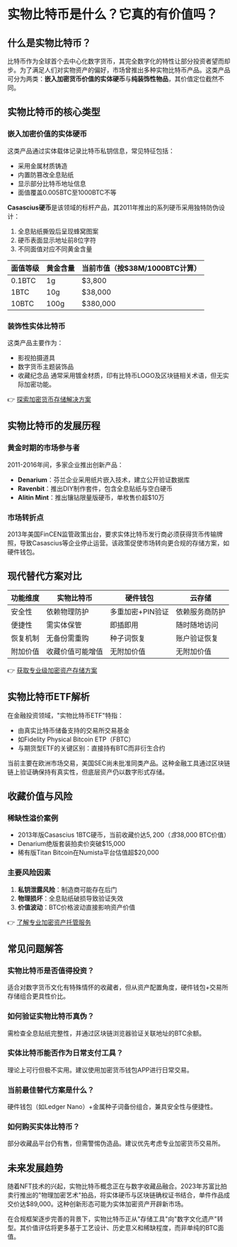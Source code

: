 # 实物比特币是什么？它真的有价值吗？

## 什么是实物比特币？

比特币作为全球首个去中心化数字货币，其完全数字化的特性让部分投资者望而却步。为了满足人们对实物资产的偏好，市场曾推出多种实物比特币产品。这类产品可分为两类：**嵌入加密货币价值的实体硬币**与**纯装饰性物品**，其价值定位截然不同。

## 实物比特币的核心类型

### 嵌入加密价值的实体硬币
这类产品通过实体载体记录比特币私钥信息，常见特征包括：
- 采用金属材质铸造
- 内置防篡改全息贴纸
- 显示部分比特币地址信息
- 面值覆盖0.005BTC至1000BTC不等

**Casascius硬币**是该领域的标杆产品，其2011年推出的系列硬币采用独特防伪设计：
1. 全息贴纸撕毁后呈现蜂窝图案
2. 硬币表面显示地址前8位字符
3. 不同面值对应不同黄金含量

| 面值等级 | 黄金含量 | 当前市值（按$38M/1000BTC计算） |
|---------|---------|-----------------------------|
| 0.1BTC  | 1g       | $3,800                      |
| 1BTC    | 10g      | $38,000                     |
| 10BTC   | 100g     | $380,000                    |

### 装饰性实体比特币
这类产品主要作为：
- 影视拍摄道具
- 数字货币主题装饰品
- 收藏纪念品
通常采用镀金材质，印有比特币LOGO及区块链相关术语，但无实际加密功能。

👉 [探索加密货币存储解决方案](https://bit.ly/okx_welcome)

## 实物比特币的发展历程

### 黄金时期的市场参与者
2011-2016年间，多家企业推出创新产品：
- **Denarium**：芬兰企业采用纸片嵌入技术，建立公开验证数据库
- **Ravenbit**：推出DIY制作套件，包含全息贴纸与空白硬币
- **Alitin Mint**：推出镶钻限量版硬币，单枚售价超$10万

### 市场转折点
2013年美国FinCEN监管政策出台，要求实体比特币发行商必须获得货币传输牌照，导致Casascius等企业停止运营。该政策促使市场转向更合规的存储方案，如硬件钱包。

## 现代替代方案对比

| 功能维度       | 实物比特币         | 硬件钱包             | 云存储             |
|---------------|-------------------|---------------------|-------------------|
| 安全性         | 依赖物理防护       | 多重加密+PIN验证     | 依赖服务商防护     |
| 便捷性         | 需实体保管         | 即插即用            | 随时随地访问       |
| 恢复机制       | 无备份需重购       | 种子词恢复          | 账户验证恢复       |
| 附加价值       | 收藏价值可能增值   | 无附加价值          | 无附加价值         |

👉 [获取专业级加密资产存储方案](https://bit.ly/okx_welcome)

## 实物比特币ETF解析

在金融投资领域，"实物比特币ETF"特指：
- 由真实比特币储备支持的交易所交易基金
- 如Fidelity Physical Bitcoin ETP（FBTC）
- 与期货型ETF的关键区别：直接持有BTC而非衍生合约

当前主要在欧洲市场交易，美国SEC尚未批准同类产品。这种金融工具通过区块链链上验证确保持有真实性，但底层资产仍以数字形式存储。

## 收藏价值与风险

### 稀缺性溢价案例
- 2013年版Casascius 1BTC硬币，当前收藏价达$5,200（含$38,000 BTC价值）
- Denarium绝版套装拍卖价突破$15,000
- 稀有版Titan Bitcoin在Numista平台估值超$20,000

### 主要风险因素
1. **私钥泄露风险**：制造商可能存在后门
2. **物理损坏**：全息贴纸破损导致验证失效
3. **价值波动**：BTC价格波动直接影响资产价值

👉 [了解专业加密资产托管服务](https://bit.ly/okx_welcome)

## 常见问题解答

### 实物比特币是否值得投资？
适合对数字货币文化有特殊情怀的收藏者，但从资产配置角度，硬件钱包+交易所存储组合更具性价比。

### 如何验证实物比特币真伪？
需检查全息贴纸完整性，并通过区块链浏览器验证关联地址的BTC余额。

### 实体比特币能否作为日常支付工具？
理论上可行但极不实用。建议使用加密货币钱包APP进行日常交易。

### 当前最佳替代方案是什么？
硬件钱包（如Ledger Nano）+金属种子词备份组合，兼具安全性与便捷性。

### 如何购买实体比特币？
部分收藏品平台仍有售，但需警惕伪造品。建议优先考虑专业加密货币交易所。

## 未来发展趋势

随着NFT技术的兴起，实物比特币概念正在与数字收藏品融合。2023年苏富比拍卖行推出的"物理加密艺术"拍品，将实体硬币与区块链确权证书结合，单件作品成交价达$89,000。这种创新形态可能为实体加密资产开辟新市场。

在合规框架逐步完善的背景下，实物比特币正从"存储工具"向"数字文化遗产"转型。其价值评估将更多基于工艺设计、历史意义和稀缺程度，而非单纯的BTC面值。